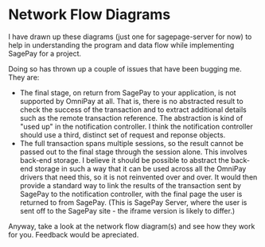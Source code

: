 Network Flow Diagrams
=====================

I have drawn up these diagrams (just one for sagepage-server for now) to help in
understanding the program and data flow while implementing SagePay for a project.

Doing so has thrown up a couple of issues that have been bugging me. They are:

* The final stage, on return from SagePay to your application, is not supported
  by OmniPay at all. That is, there is no abstracted result to check the success
  of the transaction and to extract additional details such as the remote
  transaction reference. The abstraction is kind of "used up" in the notification
  controller. I think the notification controller should use a third, distinct
  set of request and reponse objects.
* The full transaction spans multiple sessions, so the result cannot be passed out
  to the final stage through the session alone. This involves back-end storage.
  I believe it should be possible to abstract the back-end storage in such a way
  that it can be used across all the OmniPay drivers that need this, so it is not
  reinvented over and over. It would then provide a standard way to link the
  results of the transaction sent by SagePay to the notification controller, with
  the final page the user is returned to from SagePay. (This is SagePay Server, where
  the user is sent off to the SagePay site - the iframe version is likely to differ.)

Anyway, take a look at the network flow diagram(s) and see how they work for you.
Feedback would be apreciated.
